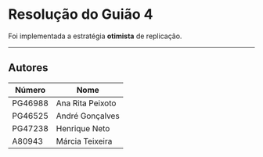 # Resolução do Guião 4

Foi implementada a estratégia **otimista** de replicação.

---

## Autores

| Número   | Nome             |
|----------|------------------| 
| PG46988  | Ana Rita Peixoto | 
| PG46525  | André Gonçalves  | 
| PG47238  | Henrique Neto    | 
| A80943   | Márcia Teixeira  |